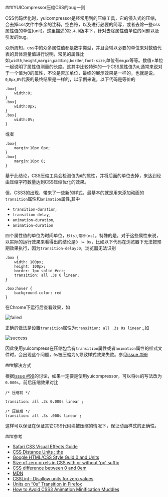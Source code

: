 ###YUICompressor压缩CSS的bug一则

CSS代码优化时，yuicompressor是经常用到的压缩工具，它的侵入式的压缩，会去掉css文件中多余的注释，空白符，以及进行必要的简写，或者去除一些css属性值的单位(unit)。这里描述的`2.4.8`版本下，针对去除属性值单位的问题以及引发的bug。

众所周知，css中的众多属性值都是数字类型，并且会辅以必要的单位来对数值代表的具体测量值进行说明，常见的属性比如,`width`,`height`,`margin`,`padding`,`border`,`font-size`,单位有`em`,`px`等等。数值+单位一起说明了属性值测量的长度。这其中比较特殊的一个CSS属性值为`0`,通常来说对于一个值为0的属性，不论是否加单位，最终的展示效果是一样的，也就是说，`0`,`0px`,`0%`代表的最终结果是一样的，以示例来说，以下代码是等价的

	.box{
		width:0;
	}
	.box{
		width:0px;
	}
	.box{
		width:0%;
	}	

或者	

	.box{
		margin:10px 0px;
	}
	.box{
		margin:10px 0;
	}
	
基于此结论，CSS压缩工具会检测值为`0`的属性，并将后面的单位去掉，来达到经由压缩字符数量达到CSS压缩优化的效果。

但，CSS3的出现，带来了一些新的样式，最基本的就是用来添加动画的`transition`属性和`animation`属性,其中

+ `transition-duration`,
+ `transition-delay`,
+ `animation-duration`,
+ `animation-duration`

四个属性值的单位为时间单位，`秒(s)`,`毫秒(ms)`。特殊的是，对于这些属性来说，以实际的运行效果来看得出的结论是`0 != 0s`，比如以下代码在浏览器下无法按预期效果执行，因为`transition-delay:0`，浏览器无法识别

	.box {
    	width: 100px;
	    height: 100px;
    	border: 1px solid #ccc;
	    transition: all .3s 0 linear;
	}

	.box:hover {
    	background-color: red
	}
在Chrome下运行后查看效果，如


![failed](failed.png)


正确的做法是设置`transition`属性为`transition: all .3s 0s linear;`,如


![success](success.png)


因此使用yuicompress在压缩包含有`transition`属性或者`animation`属性的样式文件时，会出现这个问题，`0s`被压缩为`0`,导致样式效果失败。参见[issue #99][8]

###解决方式

根据[issue #99][8]的讨论，如果一定要是使用yuicompressor，可以将`0s`的写法改为`0.000s`，前后压缩效果对比

	/* 压缩前 */
	
	transition: all .3s 0.000s linear ;
	
	/* 压缩后 */
	transition: all .3s .000s linear ;
	
这样可以保证在保证其它CSS代码块被压缩的情况下，保证动画样式的正确性。
	
###参考

+ [Safari CSS Visual Effects Guide][1]
+ [CSS Distance Units : the <length>][2]
+ [Google HTML/CSS Style Guid:0 and Units][3]
+ [Size of zero pixels in CSS with or without 'px' suffix][4]
+ [CSS difference between 0 and 0em][5]
+ [MDN <length>][6]
+ [CSSLint : Disallow units for zero values][7]
+ [Units on “0s” Transition in Firefox][9]
+ [How to Avoid CSS3 Animation Minification Muddles][10]


[1]: [https://developer.apple.com/library/safari/documentation/InternetWeb/Conceptual/SafariVisualEffectsProgGuide/AnimatingCSSTransitions/AnimatingCSSTransitions.html#//apple_ref/doc/uid/TP40008032-CH13-SW8]
[2]: http://www.w3.org/TR/2013/CR-css3-values-20130730/#lengths
[3]: http://google-styleguide.googlecode.com/svn/trunk/htmlcssguide.xml#0_and_Units
[4]: http://stackoverflow.com/questions/5359222/size-of-zero-pixels-in-css-with-or-without-px-suffix
[5]: http://stackoverflow.com/questions/935107/css-difference-between-0-and-0em
[6]: https://developer.mozilla.org/en-US/docs/Web/CSS/length
[7]: https://github.com/CSSLint/csslint/wiki/Disallow-units-for-zero-values
[8]: https://github.com/yui/yuicompressor/issues/99
[9]: http://stackoverflow.com/questions/13145352/units-on-0s-transition-in-firefox
[10]: http://www.sitepoint.com/avoid-css3-animation-minification-muddles/
